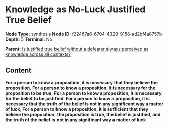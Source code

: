 # Knowledge as No-Luck Justified True Belief

**Node Type:** synthesis
**Node ID:** f22467a6-6704-4329-9158-ad2bf4a8757b
**Depth:** 5
**Terminal:** No

**Parent:** [Is justified true belief without a defeater always perceived as knowledge across all contexts?](is-justified-true-belief-without-a-defeater-always-perceived-as-knowledge-across-all-contexts-antithesis-e45f7549-cac8-42d6-bf9f-21abd8728956.md)

## Content

**For a person to know a proposition, it is necessary that they believe the proposition**, **For a person to know a proposition, it is necessary for the proposition to be true**, **For a person to know a proposition, it is necessary for the belief to be justified**, **For a person to know a proposition, it is necessary that the truth of the belief is not in any significant way a matter of luck**, **For a person to know a proposition, it is sufficient that they believe the proposition, the proposition is true, the belief is justified, and the truth of the belief is not in any significant way a matter of luck**
